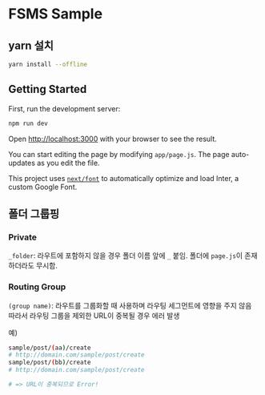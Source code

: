 # FSMS Sample

## yarn 설치

```sh
yarn install --offline
```

## Getting Started

First, run the development server:

```bash
npm run dev
```

Open [http://localhost:3000](http://localhost:3000) with your browser to see the result.

You can start editing the page by modifying `app/page.js`. The page auto-updates as you edit the file.

This project uses [`next/font`](https://nextjs.org/docs/basic-features/font-optimization) to automatically optimize and load Inter, a custom Google Font.

## 폴더 그룹핑

### Private

`_folder`: 라우트에 포함하지 않을 경우 폴더 이름 앞에 `_` 붙임. 폴더에 `page.js`이 존재하더라도 무시함.

### Routing Group

`(group name)`: 라우트를 그룹화할 때 사용하며 라우팅 세그먼트에 영향을 주지 않음  
따라서 라우팅 그룹을 제외한 URL이 중복될 경우 에러 발생

예)

```bash
sample/post/(aa)/create
# http://domain.com/sample/post/create
sample/post/(bb)/create
# http://domain.com/sample/post/create

# => URL이 중복되므로 Error!
```
